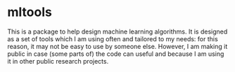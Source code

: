 # mltools

This is a package to help design machine learning algorithms. It is designed as a set of tools which I am using often and tailored to my needs: for this reason, it may not be easy to use by someone else. However, I am making it public in case (some parts of) the code can useful and because I am using it in other public research projects.
